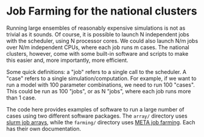 # Job Farming for the national clusters

Running large ensembles of reasonably expensive simulations is not as trivial as it sounds. Of course, it is possible to launch N independent jobs with the scheduler, using N processor cores. We could also launch N/m jobs over N/m independent CPUs, where each job runs m cases. The national clusters, however, come with some built-in software and scripts to make this easier and, more importantly, more efficient.

Some quick definitions: a "job" refers to a single call to the scheduler. A "case" refers to a single simulation/computation. For example, if we want to run a model with 100 parameter combinations, we need to run 100 "cases". This could be run as 100 "jobs", or as N "jobs", where each job runs more than 1 case.

The code here provides examples of software to run a large number of cases using two different software packages. The `array/` directory uses [slurm job arrays](https://docs.alliancecan.ca/wiki/Job_arrays), while the `farming/` directory uses [META job farming](https://docs.alliancecan.ca/wiki/META:_A_package_for_job_farming). Each has their own documentation.
